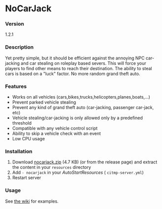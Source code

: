 # NoCarJack

### Version

1.2.1

### Description

Yet pretty simple, but it should be efficient against the annoying NPC car-jacking and car stealing on roleplay based severs. This will force your players to find other means to reach their destination. The ability to steal cars is based on a "luck" factor.
No more random grand theft auto.

### Features

* Works on all vehicles (cars,bikes,trucks,helicopters,planes,boats,...)
* Prevent parked vehicle stealing
* Prevent any kind of grand theft auto (car-jacking, passenger car-jack, etc)
* Vehicle stealing/car-jacking is only allowed only by a predefined threshold
* Compatible with any vehicle control script
* Ability to skip a vehicle check with an event
* Low CPU usage

### Installation

1) Download <a class="attachment" href="/uploads/default/original/2X/5/5480aba43bd4e654d2d6e7e8c76ee4d39bd11417.zip">nocarjack.zip</a> (4.7 KB) (or from the release page) and extract the content in your `resources` directory
2) Add `- nocarjack` in your _AutoStartResources_ ( `citmp-server.yml`)
3) Restart server

### Usage

See [the wiki](https://github.com/winject/NoCarJack/wiki/Usage) for examples.
